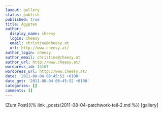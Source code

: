 ```yaml
---
layout: gallery
status: publish
published: true
title: Ägypten
author:
  display_name: cheesy
  login: cheesy
  email: christine@cheesy.at
  url: http://www.cheesy.at/
author_login: cheesy
author_email: christine@cheesy.at
author_url: http://www.cheesy.at/
wordpress_id: 14167
wordpress_url: http://www.cheesy.at/
date: '2011-08-04 08:45:52 +0100'
date_gmt: '2011-08-04 06:45:52 +0100'
categories: []
comments: []
---
```


[Zum Post]({% link _posts/2011-08-04-patchwork-teil-2.md %})
[gallery]<!--:-->

